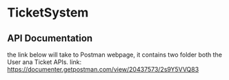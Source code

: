 # TicketSystem













## API Documentation
the link below will take to Postman webpage, it contains two folder both the User ana Ticket APIs.
link: https://documenter.getpostman.com/view/20437573/2s9Y5VVQ83
